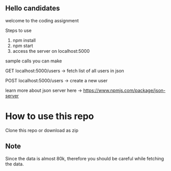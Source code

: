 ## Hello candidates

welcome to the coding assignment

Steps to use

1. npm install
2. npm start
3. access the server on localhost:5000

sample calls you can make

GET localhost:5000/users -> fetch list of all users in json

POST localhost:5000/users -> create a new user

learn more about json server here -> https://www.npmjs.com/package/json-server

# How to use this repo

Clone this repo or download as zip

## Note

Since the data is almost 80k, therefore you should be careful while fetching the data.
